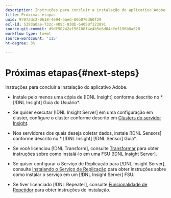```yaml
---
description: Instruções para concluir a instalação do aplicativo Adobe.
title: Próximas etapas
uuid: 9707adc2-0618-4e94-baed-80b076d60f29
exl-id: 5393a0ae-732c-409c-830b-64050f123091
source-git-commit: d9df90242ef96188f4e4b5e6d04cfef196b0a628
workflow-type: tm+mt
source-wordcount: '115'
ht-degree: 3%

---
```


# Próximas etapas{#next-steps}

Instruções para concluir a instalação do aplicativo Adobe.

* Instale pelo menos uma cópia de [!DNL Insight] conforme descrito no * [!DNL Insight] Guia do Usuário*.

* Se quiser executar [!DNL Insight Server] em uma configuração em cluster, configure o cluster conforme descrito em [Clusters do servidor Insight](../../../home/c-inst-svr/c-install-ins-svr/c-ins-svr-clstrs/c-abt-ins-svr-clsters.md).

* Nos servidores dos quais deseja coletar dados, instale [!DNL Sensors] conforme descrito no * [!DNL Insight] [!DNL Sensor] Guia*.

* Se você licenciou [!DNL Transform], consulte [Transformar](../../../home/c-inst-svr/c-tfm/c-tfm.md#concept-2da4db2b6f444e93ace22d3b3aecb4f2) para obter instruções sobre como instalá-lo em uma FSU [!DNL Insight Server].

* Se quiser configurar o Serviço de Replicação para [!DNL Insight Server], consulte [Instalando o Serviço de Replicação](../../../home/c-inst-svr/c-ins-svr-rep-svc/c-inst-rep-svc.md#concept-4743b6621f394ee39cf0635230996925) para obter instruções sobre como instalar o serviço em um [!DNL Insight Server] FSU.

* Se tiver licenciado [!DNL Repeater], consulte [Funcionalidade de Repetidor](../../../home/c-inst-svr/c-rptr-fntly/c-rptr-fntly.md) para obter instruções de instalação.
